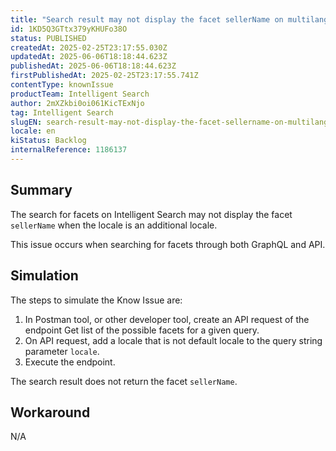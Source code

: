 ```yaml
---
title: "Search result may not display the facet sellerName on multilanguage stores in additional locales"
id: 1KD5Q3GTtx379yKHUFo38O
status: PUBLISHED
createdAt: 2025-02-25T23:17:55.030Z
updatedAt: 2025-06-06T18:18:44.623Z
publishedAt: 2025-06-06T18:18:44.623Z
firstPublishedAt: 2025-02-25T23:17:55.741Z
contentType: knownIssue
productTeam: Intelligent Search
author: 2mXZkbi0oi061KicTExNjo
tag: Intelligent Search
slugEN: search-result-may-not-display-the-facet-sellername-on-multilanguage-stores-in-additional-locales
locale: en
kiStatus: Backlog
internalReference: 1186137
---
```


## Summary


The search for facets on Intelligent Search may not display the facet `sellerName` when the locale is an additional locale.

This issue occurs when searching for facets through both GraphQL and API.


##

## Simulation



The steps to simulate the Know Issue are:

1. In Postman tool, or other developer tool, create an API request of the endpoint Get list of the possible facets for a given query.
2. On API request, add a locale that is not default locale to the query string parameter `locale`.
3. Execute the endpoint.

The search result does not return the facet `sellerName`.


##

## Workaround


N/A




